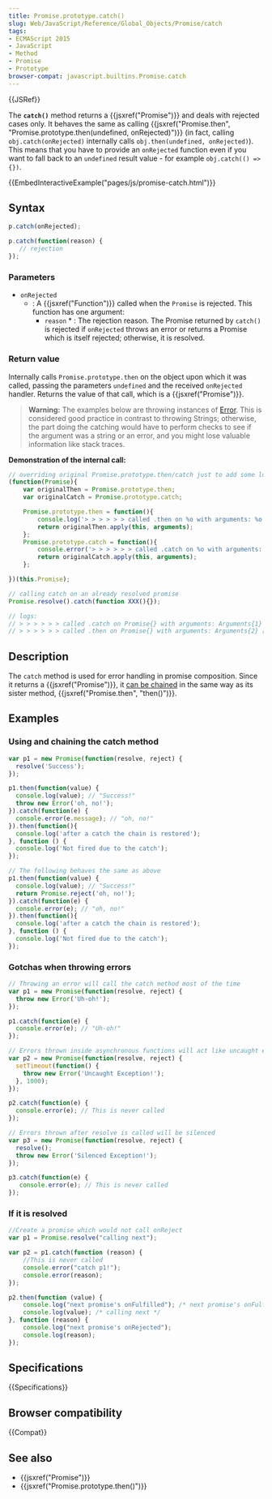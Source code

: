 ```yaml
---
title: Promise.prototype.catch()
slug: Web/JavaScript/Reference/Global_Objects/Promise/catch
tags:
- ECMAScript 2015
- JavaScript
- Method
- Promise
- Prototype
browser-compat: javascript.builtins.Promise.catch
---
```

{{JSRef}}

The **`catch()`** method returns a {{jsxref("Promise")}} and deals with
rejected cases only. It behaves the same as calling
{{jsxref("Promise.then",
  "Promise.prototype.then(undefined, onRejected)")}}
(in fact, calling `obj.catch(onRejected)` internally calls
`obj.then(undefined, onRejected)`). This means that you have to provide an
`onRejected` function even if you want to fall back to an `undefined` result
value - for example `obj.catch(() => {})`.

{{EmbedInteractiveExample("pages/js/promise-catch.html")}}

## Syntax

```js
p.catch(onRejected);

p.catch(function(reason) {
   // rejection
});
```

### Parameters

*   `onRejected`
    *   : A {{jsxref("Function")}} called when the `Promise` is rejected. This
        function has one argument:
        *   `reason` \* : The rejection reason. The Promise returned by `catch()` is
            rejected if `onRejected` throws an error or returns a Promise which is
            itself rejected; otherwise, it is resolved.

### Return value

Internally calls `Promise.prototype.then` on the object upon which it was
called, passing the parameters `undefined` and the received `onRejected`
handler. Returns the value of that call, which is a
{{jsxref("Promise")}}.

> **Warning:** The examples below are throwing instances of
> [Error](/en-US/docs/Web/JavaScript/Reference/Global_Objects/Error). This is
> considered good practice in contrast to throwing Strings; otherwise, the part
> doing the catching would have to perform checks to see if the argument was a
> string or an error, and you might lose valuable information like stack traces.

**Demonstration of the internal call:**

```js
// overriding original Promise.prototype.then/catch just to add some logs
(function(Promise){
    var originalThen = Promise.prototype.then;
    var originalCatch = Promise.prototype.catch;

    Promise.prototype.then = function(){
        console.log('> > > > > > called .then on %o with arguments: %o', this, arguments);
        return originalThen.apply(this, arguments);
    };
    Promise.prototype.catch = function(){
        console.error('> > > > > > called .catch on %o with arguments: %o', this, arguments);
        return originalCatch.apply(this, arguments);
    };

})(this.Promise);

// calling catch on an already resolved promise
Promise.resolve().catch(function XXX(){});

// logs:
// > > > > > > called .catch on Promise{} with arguments: Arguments{1} [0: function XXX()]
// > > > > > > called .then on Promise{} with arguments: Arguments{2} [0: undefined, 1: function XXX()]
```

## Description

The `catch` method is used for error handling in promise composition. Since it
returns a {{jsxref("Promise")}}, it
[can be chained](/en-US/docs/Web/JavaScript/Guide/Using_promises#Chaining_after_a_catch)
in the same way as its sister method,
{{jsxref("Promise.then",
  "then()")}}.

## Examples

### Using and chaining the catch method

```js
var p1 = new Promise(function(resolve, reject) {
  resolve('Success');
});

p1.then(function(value) {
  console.log(value); // "Success!"
  throw new Error('oh, no!');
}).catch(function(e) {
  console.error(e.message); // "oh, no!"
}).then(function(){
  console.log('after a catch the chain is restored');
}, function () {
  console.log('Not fired due to the catch');
});

// The following behaves the same as above
p1.then(function(value) {
  console.log(value); // "Success!"
  return Promise.reject('oh, no!');
}).catch(function(e) {
  console.error(e); // "oh, no!"
}).then(function(){
  console.log('after a catch the chain is restored');
}, function () {
  console.log('Not fired due to the catch');
});
```

### Gotchas when throwing errors

```js
// Throwing an error will call the catch method most of the time
var p1 = new Promise(function(resolve, reject) {
  throw new Error('Uh-oh!');
});

p1.catch(function(e) {
  console.error(e); // "Uh-oh!"
});

// Errors thrown inside asynchronous functions will act like uncaught errors
var p2 = new Promise(function(resolve, reject) {
  setTimeout(function() {
    throw new Error('Uncaught Exception!');
  }, 1000);
});

p2.catch(function(e) {
  console.error(e); // This is never called
});

// Errors thrown after resolve is called will be silenced
var p3 = new Promise(function(resolve, reject) {
  resolve();
  throw new Error('Silenced Exception!');
});

p3.catch(function(e) {
   console.error(e); // This is never called
});
```

### If it is resolved

```js
//Create a promise which would not call onReject
var p1 = Promise.resolve("calling next");

var p2 = p1.catch(function (reason) {
    //This is never called
    console.error("catch p1!");
    console.error(reason);
});

p2.then(function (value) {
    console.log("next promise's onFulfilled"); /* next promise's onFulfilled */
    console.log(value); /* calling next */
}, function (reason) {
    console.log("next promise's onRejected");
    console.log(reason);
});
```

## Specifications

{{Specifications}}

## Browser compatibility

{{Compat}}

## See also

*   {{jsxref("Promise")}}
*   {{jsxref("Promise.prototype.then()")}}
